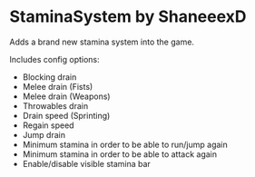 # StaminaSystem by ShaneeexD

Adds a brand new stamina system into the game.

Includes config options:
- Blocking drain
- Melee drain (Fists)
- Melee drain (Weapons)
- Throwables drain
- Drain speed (Sprinting)
- Regain speed
- Jump drain 
- Minimum stamina in order to be able to run/jump again
- Minimum stamina in order to be able to attack again
- Enable/disable visible stamina bar

